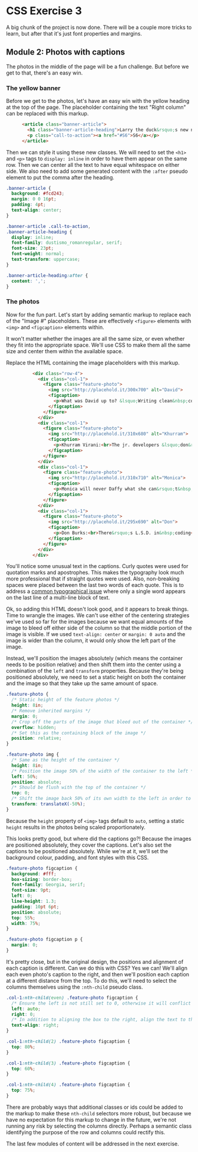 # CSS Exercise 3

A big chunk of the project is now done. There will be a couple more tricks to learn, but after that it's just font properties and margins.

## Module 2: Photos with captions

The photos in the middle of the page will be a fun challenge. But before we get to that, there's an easy win.

### The yellow banner

Before we get to the photos, let's have an easy win with the yellow heading at the top of the page. The placeholder containing the text "Right column" can be replaced with this markup.

```html
      <article class="banner-article">
        <h1 class="banner-article-heading">Larry the duck&rsquo;s new name is causing a buzz</h1>
        <p class="call-to-action"><a href="#S6">S6</a></p>
      </article>
```

Then we can style it using these new classes. We will need to set the `<h1>` and `<p>` tags to `display: inline` in order to have them appear on the same row. Then we can center all the text to have equal whitespace on either side. We also need to add some generated content with the `:after` pseudo element to put the comma after the heading.

```css
.banner-article {
  background: #fcd243;
  margin: 0 0 16pt;
  padding: 4pt;
  text-align: center;
}

.banner-article .call-to-action,
.banner-article-heading {
  display: inline;
  font-family: dustismo_romanregular, serif;
  font-size: 23pt;
  font-weight: normal;
  text-transform: uppercase;
}

.banner-article-heading:after {
  content: ',';
}
```

### The photos

Now for the fun part. Let's start by adding semantic markup to replace each of the "Image #" placeholders. These are effectively `<figure>` elements with `<img>` and `<figcaption>` elements within.

It won't matter whether the images are all the same size, or even whether they fit into the appropriate space. We'll use CSS to make them all the same size and center them within the available space.

Replace the HTML containing the image placeholders with this markup.

```html
          <div class="row-4">
            <div class="col-1">
              <figure class="feature-photo">
                <img src="http://placehold.it/300x700" alt="David">
                <figcaption>
                  <p>What was David up to? &lsquo;Writing clean&nbsp;code.&rsquo;</p>
                </figcaption>
              </figure>
            </div>
            <div class="col-1">
              <figure class="feature-photo">
                <img src="http://placehold.it/310x680" alt="Khurram">
                <figcaption>
                  <p>Khurram Virani:<br>The jr. developers &lsquo;don&rsquo;t feel&nbsp;fear&rsquo;</p>
                </figcaption>
              </figure>
            </div>
            <div class="col-1">
              <figure class="feature-photo">
                <img src="http://placehold.it/310x710" alt="Monica">
                <figcaption>
                  <p>Monica will never Daffy what she can&rsquo;t&nbsp;Duck</p>
                </figcaption>
              </figure>
            </div>
            <div class="col-1">
              <figure class="feature-photo">
                <img src="http://placehold.it/295x690" alt="Don">
                <figcaption>
                  <p>Don Burks:<br>There&rsquo;s L.S.D. in&nbsp;coding</p>
                </figcaption>
              </figure>
            </div>
          </div>
```

You'll notice some unusual text in the captions. Curly quotes were used for quotation marks and apostrophes. This makes the typography look much more professional that if straight quotes were used. Also, non-breaking spaces were placed between the last two words of each quote. This is to address a [common typographical issue](https://www.fonts.com/content/learning/fontology/level-2/text-typography/rags-widows-orphans) where only a single word appears on the last line of a multi-line block of text.

Ok, so adding this HTML doesn't look good, and it appears to break things. Time to wrangle the images. We can't use either of the centering strategies we've used so far for the images because we want equal amounts of the image to bleed off either side of the column so that the middle portion of the image is visible. If we used `text-align: center` or `margin: 0 auto` and the image is wider than the column, it would only show the left part of the image.

Instead, we'll position the images absolutely (which means the container needs to be position relative) and then shift them into the center using a combination of the `left` and `transform` properties. Because they're being positioned absolutely, we need to set a static height on both the container and the image so that they take up the same amount of space.

```css
.feature-photo {
  /* Static height of the feature photos */
  height: 8in;
  /* Remove inherited margins */
  margin: 0;
  /* Crop off the parts of the image that bleed out of the container */
  overflow: hidden;
  /* Set this as the containing block of the image */
  position: relative;
}

.feature-photo img {
  /* Same as the height of the container */
  height: 8in;
  /* Position the image 50% of the width of the container to the left */
  left: 50%;
  position: absolute;
  /* Should be flush with the top of the container */
  top: 0;
  /* Shift the image back 50% of its own width to the left in order to center it */
  transform: translateX(-50%);
}
```

Because the `height` property of `<img>` tags default to `auto`, setting a static `height` results in the photos being scaled proportionately.

This looks pretty good, but where did the captions go?! Because the images are positioned absolutely, they cover the captions. Let's also set the captions to be positioned absolutely. While we're at it, we'll set the background colour, padding, and font styles with this CSS.

```css
.feature-photo figcaption {
  background: #fff;
  box-sizing: border-box;
  font-family: Georgia, serif;
  font-size: 9pt;
  left: 0;
  line-height: 1.3;
  padding: 10pt 6pt;
  position: absolute;
  top: 55%;
  width: 75%;
}

.feature-photo figcaption p {
  margin: 0;
}
```

It's pretty close, but in the original design, the positions and alignment of each caption is different. Can we do this with CSS? Yes we can! We'll align each even photo's caption to the right, and then we'll position each caption at a different distance from the top. To do this, we'll need to select the columns themselves using the `:nth-child` pseudo class.

```css
.col-1:nth-child(even) .feature-photo figcaption {
  /* Ensure the left is not still set to 0, otherwise it will conflict with the width property */
  left: auto;
  right: 0;
  /* In addition to aligning the box to the right, align the text to the right as well */
  text-align: right;
}

.col-1:nth-child(2) .feature-photo figcaption {
  top: 80%;
}

.col-1:nth-child(3) .feature-photo figcaption {
  top: 60%;
}

.col-1:nth-child(4) .feature-photo figcaption {
  top: 75%;
}
```

There are probably ways that additional classes or ids could be added to the markup to make these `nth-child` selectors more robust, but because we have no expectation for this markup to change in the future, we're not running any risk by selecting the columns directly. Perhaps a semantic class identifying the purpose of the row and columns could rectify this.

The last few modules of content will be addressed in the next exercise.
